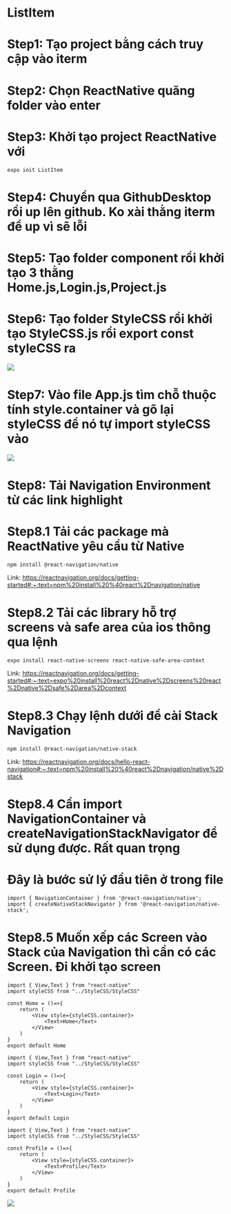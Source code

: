 # ListItem

# Step1: Tạo project bằng cách truy cập vào iterm
# Step2: Chọn ReactNative quăng folder vào enter
# Step3: Khởi tạo project ReactNative với 
```
expo init ListItem
```
# Step4: Chuyển qua GithubDesktop rồi up lên github. Ko xài thằng iterm để up vì sẽ lỗi
# Step5: Tạo folder component rồi khởi tạo 3 thằng Home.js,Login.js,Project.js
# Step6: Tạo folder StyleCSS rồi khởi tạo StyleCSS.js rồi export const styleCSS ra
![](2022-08-08-06-03-15.png)
# Step7: Vào file App.js tìm chỗ thuộc tính style.container và gõ lại styleCSS để nó tự import styleCSS vào
![](2022-08-08-06-05-20.png)
# Step8: Tải Navigation Environment từ các link highlight
# Step8.1 Tải các package mà ReactNative yêu cầu từ Native
```
npm install @react-navigation/native
```
Link: https://reactnavigation.org/docs/getting-started#:~:text=npm%20install%20%40react%2Dnavigation/native
# Step8.2 Tải các library hỗ trợ screens và safe area của ios thông qua lệnh

```
expo install react-native-screens react-native-safe-area-context
```
Link: https://reactnavigation.org/docs/getting-started#:~:text=expo%20install%20react%2Dnative%2Dscreens%20react%2Dnative%2Dsafe%2Darea%2Dcontext
# Step8.3 Chạy lệnh dưới để cài Stack Navigation
```
npm install @react-navigation/native-stack
```
Link: https://reactnavigation.org/docs/hello-react-navigation#:~:text=npm%20install%20%40react%2Dnavigation/native%2Dstack
# Step8.4 Cần import  NavigationContainer và createNavigationStackNavigator để sử dụng được. Rất quan trọng 
# Đây là bước sử lý đầu tiên ở trong file 


```
import { NavigationContainer } from '@react-navigation/native';
import { createNativeStackNavigator } from '@react-navigation/native-stack';
```
# Step8.5 Muốn xếp các Screen vào Stack của Navigation thì cần có các Screen. Đi khởi tạo screen
```
import { View,Text } from "react-native"
import styleCSS from "../StyleCSS/StyleCSS"

const Home = ()=>{
    return (
        <View style={styleCSS.container}>
            <Text>Home</Text>
        </View>
    )
}
export default Home
```
```
import { View,Text } from "react-native"
import styleCSS from "../StyleCSS/StyleCSS"

const Login = ()=>{
    return (
        <View style={styleCSS.container}>
            <Text>Login</Text>
        </View>
    )
}
export default Login
```
```
import { View,Text } from "react-native"
import styleCSS from "../StyleCSS/StyleCSS"

const Profile = ()=>{
    return (
        <View style={styleCSS.container}>
            <Text>Profile</Text>
        </View>
    )
}
export default Profile
```
![](2022-08-08-06-42-03.png)
